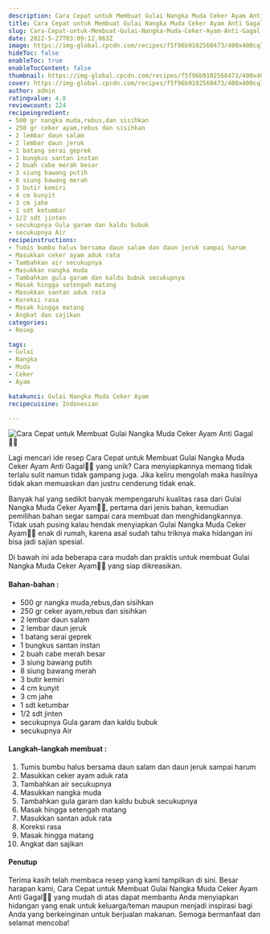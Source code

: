 ```yaml
---
description: Cara Cepat untuk Membuat Gulai Nangka Muda Ceker Ayam Anti Gagal"
title: Cara Cepat untuk Membuat Gulai Nangka Muda Ceker Ayam Anti Gagal
slug: Cara-Cepat-untuk-Membuat-Gulai-Nangka-Muda-Ceker-Ayam-Anti-Gagal
date: 2022-5-27T03:09:12.063Z
image: https://img-global.cpcdn.com/recipes/f5f96b9102560473/400x400cq70/photo.jpg
hideToc: false
enableToc: true
enableTocContent: false
thumbnail: https://img-global.cpcdn.com/recipes/f5f96b9102560473/400x400cq70/photo.jpg
cover: https://img-global.cpcdn.com/recipes/f5f96b9102560473/400x400cq70/photo.jpg
author: admin
ratingvalue: 4.8
reviewcount: 124
recipeingredient:
- 500 gr nangka muda,rebus,dan sisihkan
- 250 gr ceker ayam,rebus dan sisihkan
- 2 lembar daun salam
- 2 lembar daun jeruk
- 1 batang serai geprek
- 1 bungkus santan instan
- 2 buah cabe merah besar
- 3 siung bawang putih
- 8 siung bawang merah
- 3 butir kemiri
- 4 cm kunyit
- 3 cm jahe
- 1 sdt ketumbar
- 1/2 sdt jinten
- secukupnya Gula garam dan kaldu bubuk
- secukupnya Air
recipeinstructions:
- Tumis bumbu halus bersama daun salam dan daun jeruk sampai harum
- Masukkan ceker ayam aduk rata
- Tambahkan air secukupnya
- Masukkan nangka muda
- Tambahkan gula garam dan kaldu bubuk secukupnya
- Masak hingga setengah matang
- Masukkan santan aduk rata
- Koreksi rasa
- Masak hingga matang
- Angkat dan sajikan
categories:
- Resep

tags:
- Gulai
- Nangka
- Muda
- Ceker
- Ayam

katakunci: Gulai Nangka Muda Ceker Ayam
recipecuisine: Indonesian

---
```


![Cara Cepat untuk Membuat Gulai Nangka Muda Ceker Ayam Anti Gagal👩‍🍳](https://img-global.cpcdn.com/recipes/f5f96b9102560473/400x400cq70/photo.jpg)

Lagi mencari ide resep Cara Cepat untuk Membuat Gulai Nangka Muda Ceker Ayam Anti Gagal👩‍🍳 yang unik? Cara menyiapkannya memang tidak terlalu sulit namun tidak gampang juga. Jika keliru mengolah maka hasilnya tidak akan memuaskan dan justru cenderung tidak enak.

Banyak hal yang sedikit banyak mempengaruhi kualitas rasa dari Gulai Nangka Muda Ceker Ayam👩‍🍳, pertama dari jenis bahan, kemudian pemilihan bahan segar sampai cara membuat dan menghidangkannya. Tidak usah pusing kalau hendak menyiapkan Gulai Nangka Muda Ceker Ayam👩‍🍳 enak di rumah, karena asal sudah tahu triknya maka hidangan ini bisa jadi sajian spesial.

Di bawah ini ada beberapa cara mudah dan praktis untuk membuat Gulai Nangka Muda Ceker Ayam👩‍🍳 yang siap dikreasikan.

<!--inarticleads1-->

#### Bahan-bahan :

- 500 gr nangka muda,rebus,dan sisihkan
- 250 gr ceker ayam,rebus dan sisihkan
- 2 lembar daun salam
- 2 lembar daun jeruk
- 1 batang serai geprek
- 1 bungkus santan instan
- 2 buah cabe merah besar
- 3 siung bawang putih
- 8 siung bawang merah
- 3 butir kemiri
- 4 cm kunyit
- 3 cm jahe
- 1 sdt ketumbar
- 1/2 sdt jinten
- secukupnya Gula garam dan kaldu bubuk
- secukupnya Air

<!--inarticleads2-->

#### Langkah-langkah membuat :

1. Tumis bumbu halus bersama daun salam dan daun jeruk sampai harum
1. Masukkan ceker ayam aduk rata
1. Tambahkan air secukupnya
1. Masukkan nangka muda
1. Tambahkan gula garam dan kaldu bubuk secukupnya
1. Masak hingga setengah matang
1. Masukkan santan aduk rata
1. Koreksi rasa
1. Masak hingga matang
1. Angkat dan sajikan

#### Penutup

Terima kasih telah membaca resep yang kami tampilkan di sini. Besar harapan kami, Cara Cepat untuk Membuat Gulai Nangka Muda Ceker Ayam Anti Gagal👩‍🍳 yang mudah di atas dapat membantu Anda menyiapkan hidangan yang enak untuk keluarga/teman maupun menjadi inspirasi bagi Anda yang berkeinginan untuk berjualan makanan. Semoga bermanfaat dan selamat mencoba!